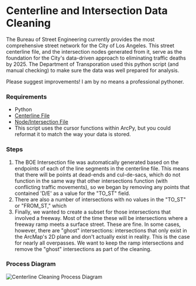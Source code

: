 # Centerline and Intersection Data Cleaning

The Bureau of Street Engineering currently provides the most comprehensive street network for the City of Los Angeles. This street centerline file, and the intersection nodes generated from it, serve as the foundation for the City's data-driven approach to eliminating traffic deaths by 2025. The Department of Transporation used this python script (and manual checking) to make sure the data was well prepared for analysis.

Please suggest improvements! I am by no means a professional pythoner.

### Requirements

- Python
- [Centerline File](http://geohub.lacity.org/datasets/d3cd48afaacd4913b923fd98c6591276_36)
- [Node/Intersection File](http://geohub.lacity.org/datasets/0372aa1fb42a4e29adb9caadcfb210bb_9)
- This script uses the cursor functions within ArcPy, but you could reformat it to match the way your data is stored.

### Steps

1. The BOE Intersection file was automatically generated based on the endpoints of each of the line segments in the centerline file. This means that there will be points at dead-ends and cul-de-sacs, which do not function in the same way that other intersections function (with conflicting traffic movements), so we began by removing any points that contained 'D/E' as a value for the "TO_ST" field.
2. There are also a number of intersections with no values in the "TO_ST" or "FROM_ST," which 
3. Finally, we wanted to create a subset for those intersections that involved a freeway. Most of the time these will be intersections where a freeway ramp meets a surface street. These are fine. In some cases, however, there are "ghost" intersections: intersections that only exist in the ArcMap's 2D plane and don't actually exist in reality. This is the case for nearly all overpasses. We want to keep the ramp intersections and remove the "ghost" intersections as part of the cleaning. 

### Process Diagram

![Centerline Cleaning Process Diagram](https://github.com/black-tea/VisionZero/blob/master/CenterlineCleaning/ESRI_BuildDatabase.png)
